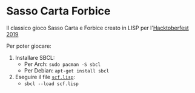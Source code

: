 # Sasso Carta Forbice

Il classico gioco Sasso Carta e Forbice creato in LISP per l'[Hacktoberfest 2019](hacktoberfest-2019)

Per poter giocare:
1. Installare SBCL:
    + Per Arch: `sudo pacman -S sbcl`
    + Per Debian: `apt-get install sbcl`
1. Eseguire il file [`scf.lisp`](./scf.lisp):
    + `sbcl --load scf.lisp`

[hacktoberfest-2019]: https://hacktoberfest.digitalocean.com/
[license]: ./LICENSE